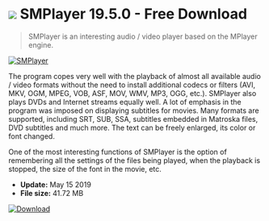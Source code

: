 # ![](https://cdn.softexe.net/static/icon/3/smplayer-9201.png) SMPlayer 19.5.0 - Free Download

> SMPlayer is an interesting audio / video player based on the MPlayer engine.

[![SMPlayer](https://gallery.dpcdn.pl/imgc/Tools/230/g_-_420x350_1.5_-_x96a4b9ea-b0c7-4539-a07f-5786a32135b6.png)](https://softexe.net/win/multimedia/audio-video-players/smplayer:abRp.html)

The program copes very well with the playback of almost all available audio / video formats without the need to install additional codecs or filters (AVI, MKV, OGM, MPEG, VOB, ASF, MOV, WMV, MP3, OGG, etc.). SMPlayer also plays DVDs and Internet streams equally well. A lot of emphasis in the program was imposed on displaying subtitles for movies. Many formats are supported, including SRT, SUB, SSA, subtitles embedded in Matroska files, DVD subtitles and much more. The text can be freely enlarged, its color or font changed.
 
 One of the most interesting functions of SMPlayer is the option of remembering all the settings of the files being played, when the playback is stopped, the size of the font in the movie, etc.


- **Update:** May 15 2019
- **File size:** 41.72 MB

[![Download](https://cdn.softexe.net/static/img/download.png)](https://softexe.net/win/multimedia/audio-video-players/smplayer:abRp.html)

